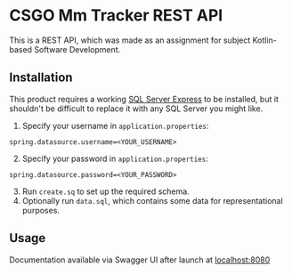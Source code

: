 # CSGO Mm Tracker REST API

This is a REST API, which was made as an assignment for subject Kotlin-based Software Development.

## Installation

This product requires a working [SQL Server Express](https://www.microsoft.com/en-us/sql-server/sql-server-downloads) to be installed, but it shouldn't be difficult to replace it with any SQL Server you might like.

1. Specify your username in `application.properties`:
```
spring.datasource.username=<YOUR_USERNAME>
```
2. Specify your password in `application.properties`:
```
spring.datasource.password=<YOUR_PASSWORD>
```
3. Run `create.sq` to set up the required schema.
4. Optionally run `data.sql`, which contains some data for representational purposes.

## Usage

Documentation available via Swagger UI after launch at [localhost:8080](http://localhost:8080/swagger-ui/index.html#/)
